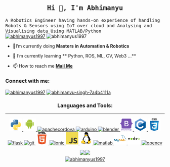 <h2 align="center" style="font-family:'Monospace'">Hi 👋, I'm Abhimanyu</h2>
<kbd align='center'> A Robotics Engineer having hands-on experience of handling Robots & Sensors using IoT over cloud and Analysing and Visualising data Using MATLAB/Python </kbd>
</br>  

<p align="right" style="display: inline; margin-top:50"> 
  <a href="https://twitter.com/abhimanyus1997" target="blank"><img src="https://img.shields.io/twitter/follow/abhimanyus1997?logo=twitter&style=for-the-badge" alt="abhimanyus1997" height="20px"/></a> 
  <img src="https://komarev.com/ghpvc/?username=abhimanyus1997&label=Profile%20views&color=0e75b6&style=flat" alt="abhimanyus1997" height="20px"/> </p>
</p>

- 🤖I’m currently doing **Masters in Automation & Robotics**

- 🌱 I’m currently learning ** Python, ROS, ML, CV, Web3 ...**

- 📫 How to reach me **[Mail Me](mailto://abhimanyus1997+github@gmail.com)**

<h3 align="left">Connect with me:</h3>
<p align="left">  

<a href="https://twitter.com/abhimanyus1997" target="blank"><img align="center" src="https://raw.githubusercontent.com/rahuldkjain/github-profile-readme-generator/master/src/images/icons/Social/twitter.svg" alt="abhimanyus1997" height="30" width="40" /></a>
<a href="https://linkedin.com/in/abhimanyu-singh-7a4b4111a" target="blank"><img align="center" src="https://raw.githubusercontent.com/rahuldkjain/github-profile-readme-generator/master/src/images/icons/Social/linked-in-alt.svg" alt="abhimanyu-singh-7a4b4111a" height="30" width="40" /></a>
</p>

<center>
<h3 align="center">Languages and Tools:</h3>
<hr>
<p align="center">
		<a href="https://www.python.org" target="_blank" rel="noreferrer"> <img src="https://raw.githubusercontent.com/devicons/devicon/master/icons/python/python-original.svg" alt="python" width="40" height="40" /> </a>
		<a href="https://developer.android.com" target="_blank" rel="noreferrer"> <img src="https://raw.githubusercontent.com/devicons/devicon/master/icons/android/android-original-wordmark.svg" alt="android" width="40" height="40" /> </a>
		<a href="https://cordova.apache.org/" target="_blank" rel="noreferrer"> <img src="https://www.vectorlogo.zone/logos/apache_cordova/apache_cordova-icon.svg" alt="apachecordova" width="40" height="40" /> </a>
		<a href="https://www.arduino.cc/" target="_blank" rel="noreferrer"> <img src="https://cdn.worldvectorlogo.com/logos/arduino-1.svg" alt="arduino" width="40" height="40" /> </a>
		<a href="https://www.blender.org/" target="_blank" rel="noreferrer"> <img src="https://download.blender.org/branding/community/blender_community_badge_white.svg" alt="blender" width="40" height="40" /> </a>
		<a href="https://getbootstrap.com" target="_blank" rel="noreferrer"> <img src="https://raw.githubusercontent.com/devicons/devicon/master/icons/bootstrap/bootstrap-plain-wordmark.svg" alt="bootstrap" width="40" height="40" /> </a>
		<a href="https://www.cprogramming.com/" target="_blank" rel="noreferrer"> <img src="https://raw.githubusercontent.com/devicons/devicon/master/icons/c/c-original.svg" alt="c" width="40" height="40" /> </a>
		<a href="https://www.w3schools.com/css/" target="_blank" rel="noreferrer"> <img src="https://raw.githubusercontent.com/devicons/devicon/master/icons/css3/css3-original-wordmark.svg" alt="css3" width="40" height="40" /> </a>
		<a href="https://flask.palletsprojects.com/" target="_blank" rel="noreferrer"> <img src="https://www.vectorlogo.zone/logos/pocoo_flask/pocoo_flask-icon.svg" alt="flask" width="40" height="40" /> </a>
		<a href="https://git-scm.com/" target="_blank" rel="noreferrer"> <img src="https://www.vectorlogo.zone/logos/git-scm/git-scm-icon.svg" alt="git" width="40" height="40" /> </a>
		<a href="https://www.w3.org/html/" target="_blank" rel="noreferrer"> <img src="https://raw.githubusercontent.com/devicons/devicon/master/icons/html5/html5-original-wordmark.svg" alt="html5" width="40" height="40" /> </a>
		<a href="https://ionicframework.com" target="_blank" rel="noreferrer"> <img src="https://upload.wikimedia.org/wikipedia/commons/d/d1/Ionic_Logo.svg" alt="ionic" width="40" height="40" /> </a>
		<a href="https://developer.mozilla.org/en-US/docs/Web/JavaScript" target="_blank" rel="noreferrer"> <img src="https://raw.githubusercontent.com/devicons/devicon/master/icons/javascript/javascript-original.svg" alt="javascript" width="40" height="40" /> </a>
		<a href="https://www.linux.org/" target="_blank" rel="noreferrer"> <img src="https://raw.githubusercontent.com/devicons/devicon/master/icons/linux/linux-original.svg" alt="linux" width="40" height="40" /> </a>
		<a href="https://www.mathworks.com/" target="_blank" rel="noreferrer"> <img src="https://upload.wikimedia.org/wikipedia/commons/2/21/Matlab_Logo.png" alt="matlab" width="40" height="40" /> </a>
		<a href="https://www.mysql.com/" target="_blank" rel="noreferrer"> <img src="https://raw.githubusercontent.com/devicons/devicon/master/icons/mysql/mysql-original-wordmark.svg" alt="mysql" width="40" height="40" /> </a>
		<a href="https://nodejs.org" target="_blank" rel="noreferrer"> <img src="https://raw.githubusercontent.com/devicons/devicon/master/icons/nodejs/nodejs-original-wordmark.svg" alt="nodejs" width="40" height="40" /> </a>
		<a href="https://opencv.org/" target="_blank" rel="noreferrer"> <img src="https://www.vectorlogo.zone/logos/opencv/opencv-icon.svg" alt="opencv" width="40" height="40" /> </a>
		<a href="https://www.photoshop.com/en" target="_blank" rel="noreferrer">
<div style="display: inline-block">
    <img src="https://github-readme-stats.vercel.app/api/top-langs/?username=abhimanyus1997&langs_count=4&theme=synthwave"/>
    <img src="https://github-readme-stats.vercel.app/api?username=abhimanyus1997&show_icons=true&locale=en&theme=synthwave" align="right" />
</div>

<div align="center">
  <img align="center" src="https://github-readme-streak-stats.herokuapp.com/?user=abhimanyus1997&theme=synthwave" alt="abhimanyus1997" />
</div>
</center>
